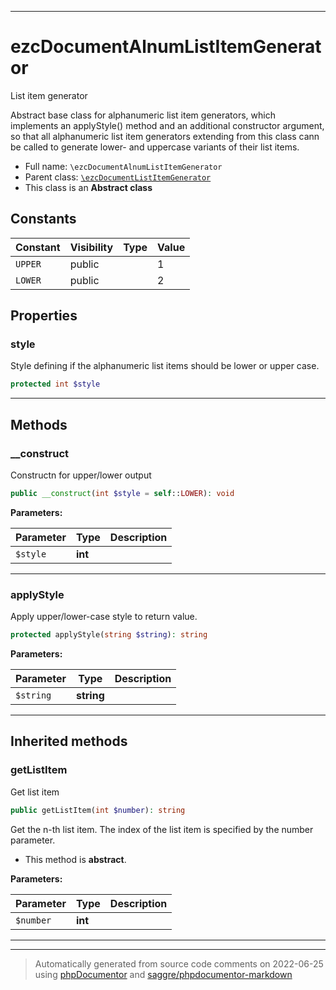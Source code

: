 ***

# ezcDocumentAlnumListItemGenerator

List item generator

Abstract base class for alphanumeric list item generators, which implements
an applyStyle() method and an additional constructor argument, so that all
alphanumeric list item generators extending from this class cann be called
to generate lower- and uppercase variants of their list items.

* Full name: `\ezcDocumentAlnumListItemGenerator`
* Parent class: [`\ezcDocumentListItemGenerator`](./ezcDocumentListItemGenerator.md)
* This class is an **Abstract class**


## Constants

| Constant | Visibility | Type | Value |
|:---------|:-----------|:-----|:------|
|`UPPER`|public| |1|
|`LOWER`|public| |2|

## Properties


### style

Style defining if the alphanumeric list items should be
lower or upper case.

```php
protected int $style
```






***

## Methods


### __construct

Constructn for upper/lower output

```php
public __construct(int $style = self::LOWER): void
```








**Parameters:**

| Parameter | Type | Description |
|-----------|------|-------------|
| `$style` | **int** |  |




***

### applyStyle

Apply upper/lower-case style to return value.

```php
protected applyStyle(string $string): string
```








**Parameters:**

| Parameter | Type | Description |
|-----------|------|-------------|
| `$string` | **string** |  |




***


## Inherited methods


### getListItem

Get list item

```php
public getListItem(int $number): string
```

Get the n-th list item. The index of the list item is specified by the
number parameter.


* This method is **abstract**.



**Parameters:**

| Parameter | Type | Description |
|-----------|------|-------------|
| `$number` | **int** |  |




***


***
> Automatically generated from source code comments on 2022-06-25 using [phpDocumentor](http://www.phpdoc.org/) and [saggre/phpdocumentor-markdown](https://github.com/Saggre/phpDocumentor-markdown)
